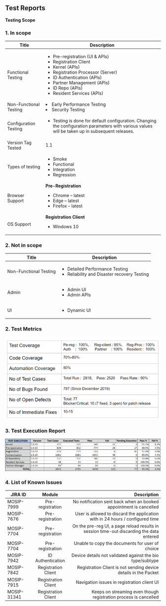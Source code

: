 ## Test Reports 
**Testing Scope**
### 1. In scope 

|Title	|Description|
|------|------|
|Functional Testing|<ul><li>Pre-registration (UI & APIs)</li><li>Registration Client</li><li>Kernel (APIs)</li><li>Registration Processor (Server)</li><li>ID Authentication (APIs)</li><li>Partner Management (APIs)</li><li>ID Repo (APIs)</li><li>Resident Services (APIs)</li></ul>|
|Non-Functional Testing|<li>Early Performance Testing</li><li>Security Testing</li></ul>|
|Configuration Testing| <ul><li>Testing is done for default configuration. Changing the configuration parameters with various values will be taken up in subsequent releases.</li></ul>|
|Version Tag Tested|1.1|
|Types of testing|<ul><li>Smoke</li><li>Functional</li><li>Integration</li><li>Regression</li></ul>|
|Browser Support|**Pre-Registration** <ul><li>Chrome – latest</li><li>Edge – latest</li><li>Firefox – latest</li></ul>|
|OS Support|**Registration Client** <ul><li>Windows 10</li></ul>|

### 2. Not in scope 
|Title|	Description|
|------|------|
|Non-Functional Testing| <ul><li>Detailed Performance Testing</li><li>Reliability and Disaster recovery Testing</li></ul>|
|Admin|<ul><li>Admin UI</li><li>Admin APIs</li></ul>|
|UI|<ul><li>Dynamic UI</li></ul>|

### 2. Test Metrics
![Image](1.1-TestingMetrics.png)

### 3. Test Execution Report
![Image](1-1TestExecutionReport.PNG) 

### 4. List of Known Issues
|JIRA ID|Module|Description|
|----------|:-------------:|------:|
|MOSIP-7999|Pre-registration|No notification sent back when an booked appointment is cancelled| 
|MOSIP-7676|Pre-registration|User is allowed to discard the application with in 24 hours / configured time|
|MOSIP-7704|Pre-registration|On the pre-reg UI, a page reload results in session time-out discarding the data entered|
|MOSIP-7704|Pre-registration|Unable to copy the documents for user of choice|
|MOSIP-7942|ID Authentication|Device details not validated against the bio type/subtype| 
|MOSIP-7842|Registration Client|Registration Client is not sending device details in the Packet|
|MOSIP-7915|Registration Client|Navigation issues in registration client UI|
|MOSIP-31341 |Registration Client|Keeps on streaming even though registration process is cancelled|





